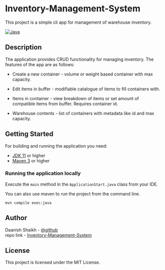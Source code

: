 # Inventory-Management-System

This project is a simple cli app for management of warehouse inventory.

[![Java][java]](#)

## Description

The application provides CRUD functionality for managing inventory. The features of the app are as follows:

* Create a new container - volume or weight based container with max capacity.

* Edit items in buffer - modifiable catalogue of items to fill containers with.

* Items in container - view breakdown of items or set amount of compatible items from buffer. Requires container id.

* Warehouse contents - list of containers with metadata like id and max capacity.

## Getting Started
For building and running the application you need:

- [JDK 11](https://www.oracle.com/in/java/technologies/javase/jdk11-archive-downloads.html) or higher
- [Maven 3](https://maven.apache.org/download.cgi) or higher

### Running the application locally

Execute the `main` method in the `ApplicationStart.java` class from your IDE. 

You can also use maven to run the project from the command line.

```shell
mvn compile exec:java
```

## Author

Daanish Shaikh - [@github](https://github.com/DaanishShk)\
repo link - [Inventory-Management-System](https://github.com/DaanishShk/Inventory-Management-System)


## License

This project is licensed under the MIT License.



[java]: https://img.shields.io/badge/java-%23ED8B00.svg?style=for-the-badge&logo=openjdk&logoColor=white